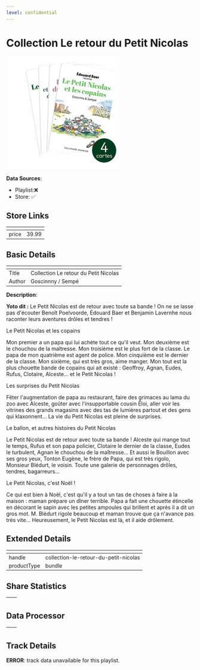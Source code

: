 ```yaml
---
level: confidential
---
```

# Collection Le retour du Petit Nicolas

![card_[84228].png](../../img/cards/card_[84228].png)

**Data Sources**: 

- Playlist:❌
- Store: ✅


## Store Links

| <!-- --> | <!-- --> |
| - | - |
| price | 39.99 |


## Basic Details

| <!-- --> | <!-- --> |
| - | - |
| Title | Collection Le retour du Petit Nicolas |
| Author | Goscinnny / Sempé |

**Description**:

**Yoto dit :** Le Petit Nicolas est de retour avec toute sa bande ! On ne se lasse pas d'écouter Benoît Poelvoorde, Édouard Baer et Benjamin Lavernhe nous raconter leurs aventures drôles et tendres !

Le Petit Nicolas et les copains  

Mon premier a un papa qui lui achète tout ce qu'il veut. Mon deuxième est le chouchou de la maîtresse. Mon troisième est le plus fort de la classe. Le papa de mon quatrième est agent de police. Mon cinquième est le dernier de la classe. Mon sixième, qui est très gros, aime manger. Mon tout est la plus chouette bande de copains qui ait existé : Geoffroy, Agnan, Eudes, Rufus, Clotaire, Alceste... et le Petit Nicolas ! 

Les surprises du Petit Nicolas 

Fêter l'augmentation de papa au restaurant, faire des grimaces au lama du zoo avec Alceste, goûter avec l'insupportable cousin Éloi, aller voir les vitrines des grands magasins avec des tas de lumières partout et des gens qui klaxonnent... La vie du Petit Nicolas est pleine de surprises.

Le ballon, et autres histoires du Petit Nicolas  

Le Petit Nicolas est de retour avec toute sa bande ! Alceste qui mange tout le temps, Rufus et son papa policier, Clotaire le dernier de la classe, Eudes le turbulent, Agnan le chouchou de la maîtresse... Et aussi le Bouillon avec ses gros yeux, Tonton Eugène, le frère de Papa, qui est très rigolo, Monsieur Blédurt, le voisin. Toute une galerie de personnages drôles, tendres, bagarreurs... 

Le Petit Nicolas, c'est Noël ! 

Ce qui est bien à Noël, c'est qu'il y a tout un tas de choses à faire à la maison : maman prépare un dîner terrible. Papa a fait une chouette étincelle en décorant le sapin avec les petites ampoules qui brillent et après il a dit un gros mot. M. Blédurt rigole beaucoup et maman trouve que ça n'avance pas très vite... Heureusement, le Petit Nicolas est là, et il aide drôlement.


## Extended Details

| <!-- --> | <!-- --> |
| - | - |
| handle | collection-le-retour-du-petit-nicolas |
| productType | bundle |


## Share Statistics

| <!-- --> | <!-- --> |
| - | - |


## Data Processor

| <!-- --> | <!-- --> |
| - | - |


## Track Details

**ERROR**: track data unavailable for this playlist.
